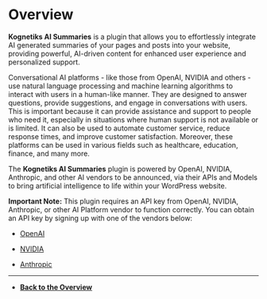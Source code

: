 # Overview

**Kognetiks AI Summaries** is a plugin that allows you to effortlessly integrate AI generated summaries of your pages and posts into your website, providing  powerful, AI-driven content for enhanced user experience and personalized support.

Conversational AI platforms - like those from OpenAI, NVIDIA and others - use natural language processing and machine learning algorithms to interact with users in a human-like manner. They are designed to answer questions, provide suggestions, and engage in conversations with users. This is important because it can provide assistance and support to people who need it, especially in situations where human support is not available or is limited. It can also be used to automate customer service, reduce response times, and improve customer satisfaction. Moreover, these platforms can be used in various fields such as healthcare, education, finance, and many more.

The **Kognetiks AI Summaries** plugin is powered by OpenAI, NVIDIA, Anthropic, and other AI vendors to be announced, via their APIs and Models to bring artificial intelligence to life within your WordPress website.

**Important Note:** This plugin requires an API key from OpenAI, NVIDIA, Anthropic, or other AI Platform vendor to function correctly. You can obtain an API key by signing up with one of the vendors below:

- [OpenAI](https://platform.openai.com/account/api-keys)

- [NVIDIA](https://build.nvidia.com/nim)

- [Anthropic](https://console.anthropic.com)

---

- **[Back to the Overview](/overview.md)**
